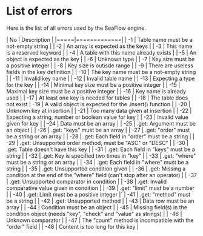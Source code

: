 # List of errors

Here is the list of all errors used by the SeaFlow engine.

|  No | Description |
|=====|=============|
|  -1 | Table name must be a not-empty string |
|  -2 | An array is expected as the keys |
|  -3 | This name is a reserved keyword |
|  -4 | A table with this name already exists |
|  -5 | An object is expected as the key |
|  -6 | Unknown type |
|  -7 | Key size must be a positive integer |
|  -8 | Key size is outisde range |
|  -9 | There are useless fields in the key definition |
| -10 | The key name must be a not-empty string |
| -11 | Invalid key name |
| -12 | Invalid table name |
| -13 | Expecting a type for the key |
| -14 | Minimal key size must be a positive integer |
| -15 | Maximal key size must be a positive integer |
| -16 | Key name is already used |
| -17 | At least one key is needed for tables |
| -18 | The table does not exist
| -19 | A valid object is expected for the .insert() function |
| -20 | Unknown key at insertion |
| -21 | Too many data given at insertion |
| -22 | Expecting a string, number or boolean value for key |
| -23 | Invalid value given for key |
| -24 | Data must be an array |
| -25 | .get: Argument must be an object |
| -26 | .get: "keys" must be an array |
| -27 | .get: "order" must be a string or an array |
| -28 | .get: Each field in "order" must be a string |
| -29 | .get: Unsupported order method, must be "ASC" or "DESC" |
| -30 | .get: Table doesn't have this key |
| -31 | .get: Each field in "keys" must be a string |
| -32 | .get: Key is specified two times in "key" |
| -33 | .get: "where" must be a string or an array |
| -34 | .get: Each field in "where" must be a string |
| -35 | .get: Unsupported condition given |
| -36 | .get: Missing a condition at the end of the "where" field (can't stop after an operator) |
| -37 | .get: Unsupported comparator in condition |
| -38 | .get: Invalid comparative value given in condition |
| -39 | .get: "limit" must be a number |
| -40 | .get: Limit must be a positive integer |`
| -41 | .get: "method" must be a string |
| -42 | .get: Unsupported method |
| -43 | Data row must be an array |
| -44 | Condition must be an object |
| -45 | Missing field(s) in the condition object (needs "key", "check" and "value" as strings) |
| -46 | Unknown comparator |
| -47 | The "count" method is incompatible with the "order" field |
| -48 | Content is too long for this key |
